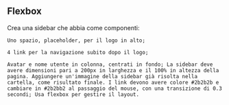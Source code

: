 ## Flexbox

Crea una sidebar che abbia come componenti:

    Uno spazio, placeholder, per il logo in alto;

    4 link per la navigazione subito dopo il logo;
    
    Avatar e nome utente in colonna, centrati in fondo; La sidebar deve avere dimensioni pari a 200px in larghezza e il 100% in altezza della pagina. Aggiungere un'immagine della sidebar già risolta nella cartella, come risultato finale. I link devono avere colore #2b2b2b e cambiare in #2b2bb2 al passaggio del mouse, con una transizione di 0.3 secondi; Usa flexbox per gestire il layout.


